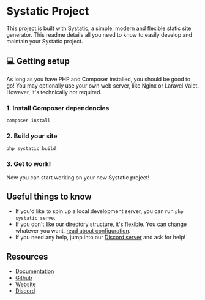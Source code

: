 # Systatic Project

This project is built with [Systatic](https://systatic.co), a simple, modern and flexible static site generator. This readme details all you need to know to easily develop and maintain your Systatic project.

## 💻 Getting setup

As long as you have PHP and Composer installed, you should be good to go! You may optionally use your own web server, like Nginx or Laravel Valet. However, it's technically not required.

### 1. Install Composer dependencies

```
composer install
```

### 2. Build your site

```
php systatic build
```

### 3. Get to work!

Now you can start working on your new Systatic project! 

## Useful things to know
* If you'd like to spin up a local development server, you can run `php systatic serve`.
* If you don't like our directory structure, it's flexible. You can change whatever you want, [read about configuration](https://systatic.co/docs/configuration).
* If you need any help, jump into our [Discord server](https://discord.gg/zSg3MHv) and ask for help!

## Resources
* [Documentation](https://systatic.co/docs)
* [Github](https://github.com/damcclean/systatic)
* [Website](https://systatic.co)
* [Discord](https://discord.gg/zSg3MHv)